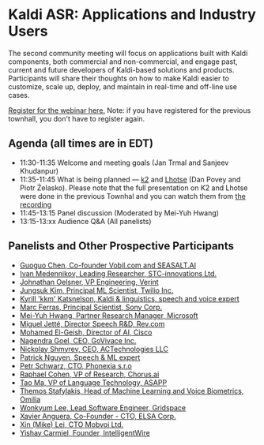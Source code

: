 # Kaldi ASR: Applications and Industry Users #

The second community meeting will focus on applications built with Kaldi components, both commercial and non-commercial, and engage past, current and future developers of Kaldi-based solutions and products.  Participants will share their thoughts on how to make Kaldi easier to customize, scale up, deploy, and maintain in real-time and off-line use cases.

[Register for the webinar here.](https://wse.zoom.us/webinar/register/WN_4wce3H6XRuy8stdFaPWcGA)
Note: if you have registered for the previous townhall, you don't have to register again.


## Agenda (all times are in EDT) ##

* 11:30-11:35  Welcome and meeting goals (Jan Trmal and Sanjeev Khudanpur)
* 11:35-11:45  What is being planned — [k2](https://github.com/danpovey/k2/blob/master/README.md) and [Lhotse](https://github.com/pzelasko/lhotse/blob/master/README.md) (Dan Povey and Piotr Żelasko). Please note that the full presentation on K2 and Lhotse were done in the previous Townhal and you can watch them from [the recording](/academics_video.html)
* 11:45-13:15  Panel discussion (Moderated by Mei-Yuh Hwang)
* 13:15-13:xx  Audience Q&A (All panelists)


## Panelists and Other Prospective Participants ##

* [Guoguo Chen, Co-founder Vobil.com and SEASALT.AI](https://www.linkedin.com/in/guoguo-chen-788a7124/)
* [Ivan Medennikov, Leading Researcher, STC-innovations Ltd.](https://www.linkedin.com/in/ivan-medennikov-816472130/)
* [Johnathan Oelsner, VP Engineering, Verint](https://www.linkedin.com/in/johnathan-oelsner-54a2781/)
* [Jungsuk Kim, Principal ML Scientist, Twilio Inc.](https://www.linkedin.com/in/jungsuk/)
* [Kyrill 'kkm' Katsnelson, Kaldi & linguistics, speech and voice expert](https://dev.to/kkm000)
* [Marc Ferras, Principal Scientist, Sony Corp.](https://www.sony.net/SonyInfo/technology/about/stuttgart1)
* [Mei-Yuh Hwang, Partner Research Manager, Microsoft](https://www.linkedin.com/in/mei-yuh-hwang-222797/)
* [Miguel Jetté, Director Speech R&D, Rev.com](https://www.linkedin.com/in/migueljette/)
* [Mohamed El-Geish, Director of AI, Cisco](https://www.linkedin.com/in/elgeish/)
* [Nagendra Goel, CEO, GoVivace Inc.](https://www.linkedin.com/in/ngoel/)
* [Nickolay Shmyrev, CEO, ACTechnologies LLC](https://www.linkedin.com/in/nickolay-shmyrev/)
* [Patrick Nguyen, Speech & ML expert](https://www.linkedin.com/in/drpng/)
* [Petr Schwarz, CTO, Phonexia s.r.o](https://www.linkedin.com/in/petrschwarz/)
* [Raphael Cohen, VP of Research, Chorus.ai](https://www.linkedin.com/in/raphael-cohen-63a87779/)
* [Tao Ma, VP of Language Technology, ASAPP](https://www.linkedin.com/in/matao/)
* [Themos Stafylakis, Head of Machine Learning and Voice Biometrics, Omilia](https://www.linkedin.com/in/themos-stafylakis-18a87016/)
* [Wonkyum Lee, Lead Software Engineer, Gridspace](https://www.linkedin.com/in/wonkyumlee/)
* [Xavier Anguera, Co-Founder - CTO, ELSA Corp.](https://www.linkedin.com/in/xanguera/)
* [Xin (Mike) Lei, CTO Mobvoi Ltd.](https://www.linkedin.com/in/xinlei/)
* [Yishay Carmiel, Founder, IntelligentWire](https://www.linkedin.com/in/yishay-carmiel-6469482/)

